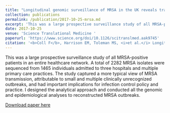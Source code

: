 ```yaml
---
title: "Longitudinal genomic surveillance of MRSA in the UK reveals transmission patterns in hospitals and the community"
collection: publications
permalink: /publication/2017-10-25-mrsa.md
excerpt: 'This was a large prospective surveillance study of all MRSA-positive patients in an entire healthcare network. A total of 2282 MRSA isolates were sequenced from 1465 individuals admitted to three hospitals and multiple primary care practices. The study captured a more typical view of MRSA transmission, attributable to small and multiple clinically unrecognized outbreaks, and had important implications for infection control policy and practice. I designed the analytical approach and conducted all the genomic and epidemiological analyses to reconstructed MRSA outbreaks.'
date: 2017-10-25
venue: 'Science Translational Medicine '
paperurl: 'https://www.science.org/doi/10.1126/scitranslmed.aak9745'
citation: '<b>Coll F</b>, Harrison EM, Toleman MS, <i>et al.</i> Longitudinal genomic surveillance of MRSA in the UK reveals transmission patterns in hospitals and the community. <i>Science Translational Medicine</i>. 2017;9(413):eaak9745. doi:10.1126/scitranslmed.aak9745'
---
```

This was a large prospective surveillance study of all MRSA-positive patients in an entire healthcare network. A total of 2282 MRSA isolates were sequenced from 1465 individuals admitted to three hospitals and multiple primary care practices. The study captured a more typical view of MRSA transmission, attributable to small and multiple clinically unrecognized outbreaks, and had important implications for infection control policy and practice. I designed the analytical approach and conducted all the genomic and epidemiological analyses to reconstructed MRSA outbreaks.

[Download paper here](http://francesccoll.github.io/files/scitranslmed.aak9745.pdf)
